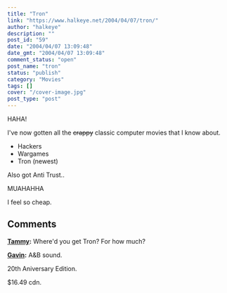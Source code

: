 ```yaml
---
title: "Tron"
link: "https://www.halkeye.net/2004/04/07/tron/"
author: "halkeye"
description: ""
post_id: "59"
date: "2004/04/07 13:09:48"
date_gmt: "2004/04/07 13:09:48"
comment_status: "open"
post_name: "tron"
status: "publish"
category: "Movies"
tags: []
cover: "/cover-image.jpg"
post_type: "post"
---
```


HAHA!

I've now gotten all the <s>crappy</s> classic computer movies that I know about.



  * Hackers
  * Wargames
  * Tron (newest)


Also got Anti Trust..

  

MUAHAHHA

I feel so cheap.

## Comments

**[Tammy](#59 "2004-04-07 22:50:21"):** Where'd you get Tron? For how much?

**[Gavin](#60 "2004-04-08 15:00:04"):** A&B sound.

20th Aniversary Edition.

$16.49 cdn.

